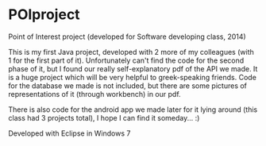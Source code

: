 # POIproject
Point of Interest project (developed for Software developing class, 2014)

This is my first Java project, developed with 2 more of my colleagues (with 1 for the first part of it).
Unfortunately can't find the code for the second phase of it, but I found our really self-explanatory pdf of the API we made.
It is a huge project which will be very helpful to greek-speaking friends. 
Code for the database we made is not included, but there are some pictures of representations of it (through workbench) in our pdf.

There is also code for the android app we made later for it lying around (this class had 3 projects total), I hope I can find it someday... :)

Developed with Eclipse in Windows 7
